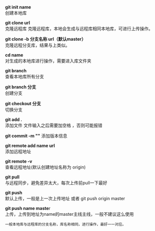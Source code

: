 **git init name**    
创建本地库   
 		
**git clone url**     
克隆远程库    克隆远程库，本地会生成与远程库相同本地库，可进行上传操作。

**git clone -b 分支名称   url（默认master）**  
克隆远程分支库，结果与上类似。

**cd  name**          
对生成的本地库进行操作，需要进入库文件夹

**git branch**         
查看本地库所有分支

**git branch 分支**   
创建分支

**git checkout 分支**   
切换分支

**git add __.__**    
添加文件 文件输入之后需要加空格 ，否则可能报错

**git commit -m ""**  添加版本信息

**git remote add name url**  
添加远程地址

**git remote -v**  
查看远程地址(默认创建地址名称为 origin)

**git pull**        
与远程同步，避免差异太大，每次上传前pull一下最好

**git push**      
默认上传，一般是上一次上传地址 或者 git push origin master 

**git push name maste**r   
上传，上传到地址为name的master主线主线，一般不建议这么使用


	一般本地库与远程库的分支名称，库名称相同，进行操作，最好一一对应。
